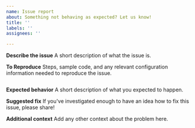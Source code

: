 ```yaml
---
name: Issue report
about: Something not behaving as expected? Let us know!
title: ''
labels: ''
assignees: ''

---
```


**Describe the issue**
A short description of what the issue is.

**To Reproduce**
Steps, sample code, and any relevant configuration information needed to reproduce the issue.

```ts

```

**Expected behavior**
A short description of what you expected to happen.

**Suggested fix**
If you've investigated enough to have an idea how to fix this issue, please share!

**Additional context**
Add any other context about the problem here.
